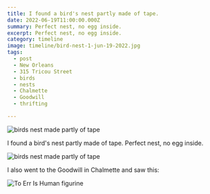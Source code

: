 ```yaml
---
title: I found a bird's nest partly made of tape.
date: 2022-06-19T11:00:00.000Z
summary: Perfect nest, no egg inside.
excerpt: Perfect nest, no egg inside.
category: timeline
image: timeline/bird-nest-1-jun-19-2022.jpg
tags:
  - post 
  - New Orleans
  - 315 Tricou Street
  - birds
  - nests
  - Chalmette
  - Goodwill
  - thrifting

---
```


![birds nest made partly of tape](/static/img/timeline/bird-nest-1-jun-19-2022.jpg)

I found a bird's nest partly made of tape. Perfect nest, no egg inside.

![birds nest made partly of tape](/static/img/timeline/bird-nest-2-jun-19-2022.jpg)

I also went to the Goodwill in Chalmette and saw this:

![To Err Is Human figurine](/static/img/timeline/to-err-is-human-jun-19-2022.jpg)